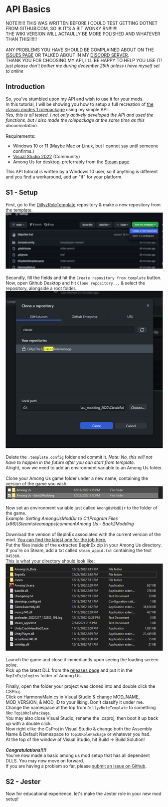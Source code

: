 # API Basics
NOTE!!!!!! THIS WAS WRITTEN BEFORE I COULD TEST GETTING DOTNET FROM GITHUB.COM, SO IK IT'S A BIT WONKY RN!!!!!!!<br>
THE WIKI VERSION WILL ACTAULLY BE MORE POLISHED AND WHATEVER THAN THIS!!!!!!<br>
<br>
ANY PROBLEMS YOU HAVE SHOULD BE COMPLAINED ABOUT ON THE <a href="https://github.com/DillyzThe1/DillyzRoleApi-Rewritten/issues/">ISSUES PAGE</a> OR TALKED ABOUT IN MY <a href="https://discord.gg/49NFTwcYgZ">DISCORD SERVER</a>.<br>
THANK YOU FOR CHOOSING MY API, I'LL BE HAPPY TO HELP YOU USE IT!<br>
*just please don't bother me during december 25th unless i have myself set to online*

## Introduction
So, you've stumbled upon my API and wish to use it for your mods.<br>
In this tutorial, I will be showing you how to setup a full recreation of <a href="/">the classic modes 1 rolepackage</a> using my simple API.<br>
*Yes, this is all tested. I not only actively developed the API and used the functions, but I also made the rolepackage at the same time as this documentation.*<br>
<br>
Requirements:
- Windows 10 or 11 (Maybe Mac or Linux, but I cannot say until someone confirms.)
- <a href="https://visualstudio.microsoft.com/vs/">Visual Studio 2022</a> (Community)
- Among Us for desktop, preferrably from the <a href="https://store.steampowered.com/app/945360/Among_Us/">Steam page</a>.

This API tutorial is written by a Windows 10 user, so if anything is different and you find a workaround, add an "if" for your platform.

## S1 - Setup
First, go to the <a href="https://github.com/DillyzThe1/DillyzRoleTemplate/">DillyzRoleTemplate</a> repository & make a new repository from the template.<br>
![GitHub Logo](/docs/assets/create-repo.png)<br>
<br>
Secondly, fill the fields and hit the `Create repository from template` button.<br>
Now, open Github Desktop and hit `Clone repository...` & select the repository, alongside a root folder.<br>
![GitHub Logo](/docs/assets/clone-repo.png)<br>
<br>
Delete the `.template.config` folder and commit it. *Note: No, this will not have to happen in the future after you can start from template.*<br>
Alright, now we need to add an environment variable to an Among Us folder.<br>
<br>
Clone your Among Us game folder under a new name, containing the version of the game you wish.<br>
![GitHub Logo](/docs/assets/clone-among-us.png)<br>
<br>
Now set an environment variable just called `AmongUsModDir` to the folder of the game.<br>
*Example: Setting AmongUsModDir to C:\Program Files (x86)\Steam\steamapps\common\Among Us - Back2Modding*<br>
<br>
Download the version of BepInEx associated with the current version of the mod. <a href="https://builds.bepinex.dev/projects/bepinex_be/577/BepInEx_UnityIL2CPP_x86_ec79ad0_6.0.0-be.577.zip">You can find the latest one for the job here.</a><br>
Put the files inside of the extracted BepInEx zip in your Among Us directory.<br>
If you're on Steam, add a txt called `steam_appid.txt` containing the text `945360`.<br>
This is what your directory should look like:<br>
![GitHub Logo](/docs/assets/among-us-bepinex.png)<br>
<br>
Launch the game and close it immediantly upon seeing the loading screen solve.<br>
Pick up the latest DLL from the <a href="https://github.com/DillyzThe1/DillyzRoleApi-Rewritten/releases/latest/">releases page</a> and put it in the `BepInEx/plugins` folder of Among Us.<br>
<br>
Finally, open the folder your project was cloned into and double click the CSProj.<br>
Click on HarmonyMain.cs in Visual Studio & change MOD_NAME, MOD_VERSION, & MOD_ID to your liking. Don't classify it under me.<br>
Change the namespace at the top from `DillyzRoleTemplate` to something like `Top10RolePackage`.<br>
You may also close Visual Studio, rename the .csproj, then boot it up back up with a double click.<br>
Now right clikc the CsProj in Visual Studio & change both the Assembly Name & Default Namespace to `Top10RolePackage` or whatever you had.<br>
At the top of the window of Visual Studio, hit Build -> Build Solution!<br>
<br>
<i><b>Congratulations!!!!</b></i><br>
You've now made a basic among us mod setup that has all dependent DLLS. You may now move on forward.<br>
If you are having a problem so far, please <a href="https://github.com/DillyzThe1/DillyzRoleApi-Rewritten/issues/new/">submit an issue on Github</a>.

## S2 - Jester
Now for educational experience, let's make the Jester role in your new mod setup!<br>

